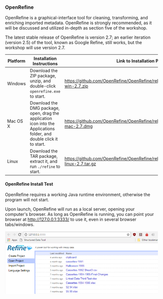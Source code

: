 ### OpenRefine
OpenRefine is a graphical-interface tool for cleaning, transforming, and enriching imported metadata. OpenRefine is strongly recommended, as it will be discussed and utilized in-depth as section five of the workshop.

The latest stable release of OpenRefine is version 2.7; an earlier iteration (version 2.5) of the tool, known as Google Refine, still works, but the workshop will use version 2.7.

Platform | Installation Instructions | Link to Installation Package
---------|---------------------------|--------------------------
Windows  | Download the ZIP package, unzip, and double-click `openrefine.exe` to start. | https://github.com/OpenRefine/OpenRefine/releases/download/2.7/openrefine-win-2.7.zip
Mac OS X | Download the DMG package, open, drag the application icon into the Applications folder, and double click it to start. | https://github.com/OpenRefine/OpenRefine/releases/download/2.7/openrefine-mac-2.7.dmg
Linux    | Download the TAR package, extract it, and run `./refine` to start. | https://github.com/OpenRefine/OpenRefine/releases/download/2.7/openrefine-linux-2.7.tar.gz

#### OpenRefine Install Test

OpenRefine requires a working Java runtime environment, otherwise the program will not start.

Upon launch, OpenRefine will run as a local server, opening your computer's browser. As long as OpenRefine is running, you can point your browser at http://127.0.0.1:3333/ to use it, even in several browser tabs/windows.

![OpenRefine User Start Window](images/openrefine.png)
